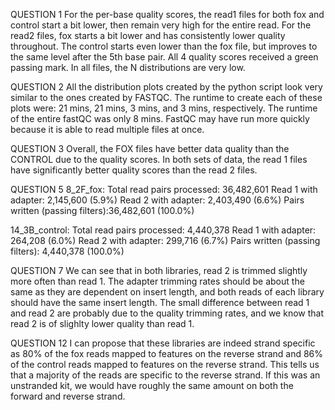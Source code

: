 QUESTION 1
For the per-base quality scores, the read1 files for both fox and control start a bit lower, then remain very high for the entire read. For the read2 files, fox starts a bit lower and has consistently lower quality throughout. The control starts even lower than the fox file, but improves to the same level after the 5th base pair. All 4 quality scores received a green passing mark. In all files, the N distributions are very low.

QUESTION 2
All the distribution plots created by the python script look very similar to the ones created by FASTQC. The runtime to create each of these plots were: 21 mins, 21 mins, 3 mins, and 3 mins, respectively. The runtime of the entire fastQC was only 8 mins. FastQC may have run more quickly because it is able to read multiple files at once.

QUESTION 3
Overall, the FOX files have better data quality than the CONTROL due to the quality scores. In both sets of data, the read 1 files have significantly better quality scores than the read 2 files.

QUESTION 5
8_2F_fox:
Total read pairs processed: 36,482,601
  Read 1 with adapter: 2,145,600 (5.9%)
  Read 2 with adapter: 2,403,490 (6.6%)
Pairs written (passing filters):36,482,601 (100.0%)

14_3B_control:
Total read pairs processed: 4,440,378
  Read 1 with adapter: 264,208 (6.0%)
  Read 2 with adapter: 299,716 (6.7%)
Pairs written (passing filters): 4,440,378 (100.0%)


QUESTION 7
We can see that in both libraries, read 2 is trimmed slightly more often than read 1. The adapter trimming rates should be about the same as they are dependent on insert length, and both reads of each library should have the same insert length. The small difference between read 1 and read 2 are probably due to the quality trimming rates, and we know that read 2 is of slighlty lower quality than read 1.

QUESTION 12
I can propose that these libraries are indeed strand specific as 80% of the fox reads mapped to features on the reverse strand and 86% of the control reads mapped to features on the reverse strand. This tells us that a majority of the reads are specific to the reverse strand. If this was an unstranded kit, we would have roughly the same amount on both the forward and reverse strand.



  
  
